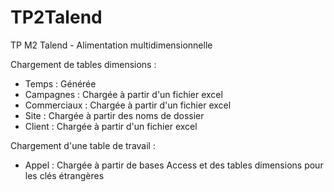# TP2Talend
TP M2 Talend - Alimentation multidimensionnelle

Chargement de tables dimensions :
- Temps : Générée 
- Campagnes : Chargée à partir d'un fichier excel
- Commerciaux : Chargée à partir d'un fichier excel
- Site : Chargée à partir des noms de dossier
- Client : Chargée à partir d'un fichier excel

Chargement d'une table de travail :
- Appel : Chargée à partir de bases Access et des tables dimensions pour les clés étrangères
